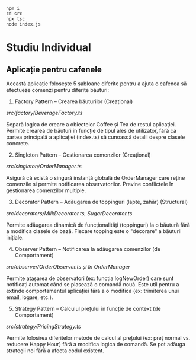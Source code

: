 ```
npm i
cd src
npx tsc
node index.js
```

# Studiu Individual
## Aplicație pentru cafenele

Această aplicație folosește 5 șabloane diferite pentru a ajuta o cafenea să efectueze comenzi pentru diferite băuturi:

1. Factory Pattern – Crearea băuturilor (Creațional)

*src/factory/BeverageFactory.ts*

Separă logica de creare a obiectelor Coffee și Tea de restul aplicației. Permite crearea de băuturi în funcție de tipul ales de utilizator, fără ca partea principală a aplicației (index.ts) să cunoască detalii despre clasele concrete.

2. Singleton Pattern – Gestionarea comenzilor (Creațional)

*src/singleton/OrderManager.ts*

Asigură că există o singură instanță globală de OrderManager care reține comenzile și permite notificarea observatorilor. Previne conflictele în gestionarea comenzilor multiple.

3. Decorator Pattern – Adăugarea de toppinguri (lapte, zahăr) (Structural)

*src/decorators/MilkDecorator.ts, SugarDecorator.ts*

Permite adăugarea dinamică de funcționalități (toppinguri) la o băutură fără a modifica clasele de bază. Fiecare topping este o "decorare" a băuturii inițiale.

4. Observer Pattern – Notificarea la adăugarea comenzilor (de Comportament)

*src/observer/OrderObserver.ts și în OrderManager*

Permite atașarea de observatori (ex: funcția logNewOrder) care sunt notificați automat când se plasează o comandă nouă. Este util pentru a extinde comportamentul aplicației fără a o modifica (ex: trimiterea unui email, logare, etc.).

5. Strategy Pattern – Calculul prețului în funcție de context (de Comportament)

*src/strategy/PricingStrategy.ts*

Permite folosirea diferitelor metode de calcul al prețului (ex: preț normal vs. reducere Happy Hour) fără a modifica logica de comandă. Se pot adăuga strategii noi fără a afecta codul existent.
